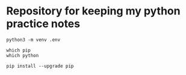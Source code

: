 # Repository for keeping my python practice notes

```shell
python3 -m venv .env

which pip
which python

pip install --upgrade pip
```
